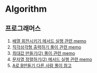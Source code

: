 # Algorithm


## 프로그래머스

1. [배열 회전시키기 메서드 실행 관련 memo](https://github.com/jaeyeong815/Algorithm/commit/bc5f435e15634141bdde2e9cb72d193042892db0#r98305488) <br>
2. [직각삼각형 출력하기 풀이 관련 memo](https://github.com/jaeyeong815/Algorithm/commit/4ae0b37667d423eb84c62c2610a62a0942348c7d#r98378563) <br>
3. [최대값 만들기(2) 풀이 관련 memo](https://github.com/jaeyeong815/Algorithm/commit/0ae9b21a45f1e5e02a9671d8483fefd44d17ca5f#r98533615) <br>
4. [문자열 정렬하기(2) 메서드 실행 관련 memo](https://github.com/jaeyeong815/Algorithm/commit/13893afe883e90b3d3551712f4e3c123f94e7bf3#r98693046) <br>
5. [A로 B만들기 다른 사람 풀이 참고](https://github.com/jaeyeong815/Algorithm/commit/5632ef7ddc4d31d978270862f8587581b1c08799#r98826635)
